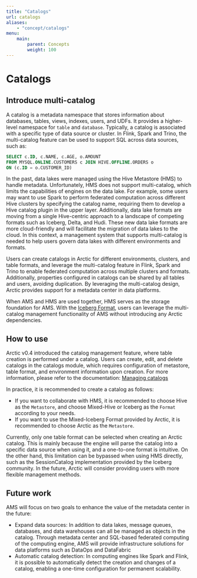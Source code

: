 ```yaml
---
title: "Catalogs"
url: catalogs
aliases:
    - "concept/catalogs"
menu:
    main:
        parent: Concepts
        weight: 100
---
```

# Catalogs

## Introduce multi-catalog

A catalog is a metadata namespace that stores information about databases, tables, views, indexes, users, and UDFs. It provides a higher-level
namespace for `table` and `database`. Typically, a catalog is associated with a specific type of data source or cluster. In Flink, Spark and Trino,
the multi-catalog feature can be used to support SQL across data sources, such as:

```SQL
SELECT c.ID, c.NAME, c.AGE, o.AMOUNT
FROM MYSQL.ONLINE.CUSTOMERS c JOIN HIVE.OFFLINE.ORDERS o
ON (c.ID = o.CUSTOMER_ID)
```

In the past, data lakes were managed using the Hive Metastore (HMS) to handle metadata. Unfortunately, HMS does not support multi-catalog, which
limits the capabilities of engines on the data lake. For example, some users may want to use Spark to perform federated computation across different
Hive clusters by specifying the catalog name, requiring them to develop a Hive catalog plugin in the upper layer. Additionally, data lake formats are
moving from a single Hive-centric approach to a landscape of competing formats such as Iceberg, Delta, and Hudi. These new data lake formats are more
cloud-friendly and will facilitate the migration of data lakes to the cloud. In this context, a management system that supports multi-catalog is
needed to help users govern data lakes with different environments and formats.

Users can create catalogs in Arctic for different environments, clusters, and table formats, and leverage the multi-catalog feature in Flink, Spark
and Trino to enable federated computation across multiple clusters and formats. Additionally, properties configured in catalogs can be shared by all
tables and users, avoiding duplication. By leveraging the multi-catalog design, Arctic provides support for a metadata center in data platforms.

When AMS and HMS are used together, HMS serves as the storage foundation for AMS. With the [Iceberg Format](../iceberg-format), users can leverage the
multi-catalog management functionality of AMS without introducing any Arctic dependencies.

## How to use

Arctic v0.4 introduced the catalog management feature, where table creation is performed under a catalog. Users can create, edit, and delete catalogs
in the catalogs module, which requires configuration of metastore, table format, and environment information upon creation. For more information,
please refer to the documentation: [Managing catalogs](../managing-catalogs)

In practice, it is recommended to create a catalog as follows:

- If you want to collaborate with HMS, it is recommended to choose Hive as the `Metastore`, and choose Mixed-Hive or Iceberg as the `Format`
according to your needs.
- If you want to use the Mixed-Iceberg Format provided by Arctic, it is recommended to choose Arctic as the `Metastore`.

Currently, only one table format can be selected when creating an Arctic catalog. This is mainly because the engine will parse the catalog into a
specific data source when using it, and a one-to-one format is intuitive. On the other hand, this limitation can be bypassed when using HMS directly,
such as the SessionCatalog implementation provided by the Iceberg community. In the future, Arctic will consider providing users with more flexible
management methods.

## Future work

AMS will focus on two goals to enhance the value of the metadata center in the future:

- Expand data sources: In addition to data lakes, message queues, databases, and data warehouses can all be managed as objects in the catalog.
Through metadata center and SQL-based federated computing of the computing engine, AMS will provide infrastructure solutions for data platforms
such as DataOps and DataFabric
- Automatic catalog detection: In computing engines like Spark and Flink, it is possible to automatically detect the creation and changes of a
catalog, enabling a one-time configuration for permanent scalability.
  